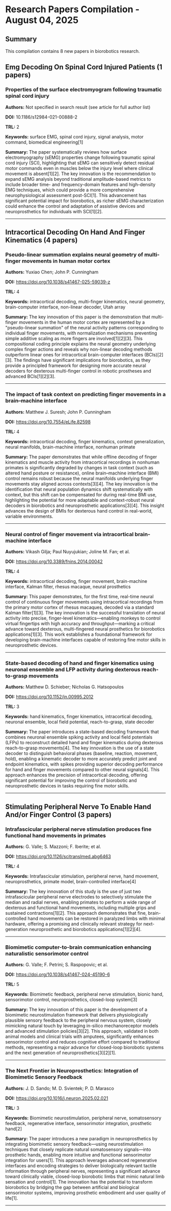 # Research Papers Compilation - August 04, 2025

## Summary
This compilation contains 8 new papers in biorobotics research.

## Emg Decoding On Spinal Cord Injured Patients (1 papers)

### Properties of the surface electromyogram following traumatic spinal cord injury

**Authors:** Not specified in search result (see article for full author list)

**DOI:** 10.1186/s12984-021-00888-2

**TRL:** 2

**Keywords:** surface EMG, spinal cord injury, signal analysis, motor command, biomedical engineering[1]

**Summary:** The paper systematically reviews how surface electromyography (sEMG) properties change following traumatic spinal cord injury (SCI), highlighting that sEMG can sensitively detect residual motor commands even in muscles below the injury level where clinical movement is absent[1][2]. The key innovation is the recommendation to expand sEMG analysis beyond traditional amplitude-based metrics to include broader time- and frequency-domain features and high-density EMG techniques, which could provide a more comprehensive neurophysiological assessment post-SCI[1]. This advancement has significant potential impact for biorobotics, as richer sEMG characterization could enhance the control and adaptation of assistive devices and neuroprosthetics for individuals with SCI[1][2].

---

## Intracortical Decoding On Hand And Finger Kinematics (4 papers)

### Pseudo-linear summation explains neural geometry of multi-finger movements in human motor cortex

**Authors:** Yuxiao Chen; John P. Cunningham

**DOI:** https://doi.org/10.1038/s41467-025-59039-z

**TRL:** 4

**Keywords:** intracortical decoding, multi-finger kinematics, neural geometry, brain-computer interface, non-linear decoder, Utah array

**Summary:** The key innovation of this paper is the demonstration that multi-finger movements in the human motor cortex are represented by a "pseudo-linear summation" of the neural activity patterns corresponding to individual finger movements, with normalization mechanisms preventing simple additive scaling as more fingers are involved[1][2][3]. This compositional coding principle explains the neural geometry underlying complex finger actions and reveals why non-linear decoding methods outperform linear ones for intracortical brain-computer interfaces (BCIs)[2][3]. The findings have significant implications for biorobotics, as they provide a principled framework for designing more accurate neural decoders for dexterous multi-finger control in robotic prostheses and advanced BCIs[1][2][3].

---

### The impact of task context on predicting finger movements in a brain–machine interface

**Authors:** Matthew J. Suresh; John P. Cunningham

**DOI:** https://doi.org/10.7554/eLife.82598

**TRL:** 4

**Keywords:** intracortical decoding, finger kinematics, context generalization, neural manifolds, brain-machine interface, nonhuman primate

**Summary:** The paper demonstrates that while offline decoding of finger kinematics and muscle activity from intracortical recordings in nonhuman primates is significantly degraded by changes in task context (such as altered hand posture or resistance), online brain–machine interface (BMI) control remains robust because the neural manifolds underlying finger movements stay aligned across contexts[3][4]. The key innovation is the identification that neural population dynamics shift systematically with context, but this shift can be compensated for during real-time BMI use, highlighting the potential for more adaptable and context-robust neural decoders in biorobotics and neuroprosthetic applications[3][4]. This insight advances the design of BMIs for dexterous hand control in real-world, variable environments.

---

### Neural control of finger movement via intracortical brain-machine interface

**Authors:** Vikash Gilja; Paul Nuyujukian; Joline M. Fan; et al.

**DOI:** https://doi.org/10.3389/fnins.2014.00042

**TRL:** 4

**Keywords:** intracortical decoding, finger movement, brain-machine interface, Kalman filter, rhesus macaque, neural prosthetics

**Summary:** This paper demonstrates, for the first time, real-time neural control of continuous finger movements using intracortical recordings from the primary motor cortex of rhesus macaques, decoded via a standard Kalman filter[1][3]. The key innovation is the successful translation of neural activity into precise, finger-level kinematics—enabling monkeys to control virtual fingertips with high accuracy and throughput—marking a critical advance toward dexterous, multi-fingered neural prosthetics for biorobotics applications[1][3]. This work establishes a foundational framework for developing brain-machine interfaces capable of restoring fine motor skills in neuroprosthetic devices.

---

### State-based decoding of hand and finger kinematics using neuronal ensemble and LFP activity during dexterous reach-to-grasp movements

**Authors:** Matthew D. Schieber; Nicholas G. Hatsopoulos

**DOI:** https://doi.org/10.1152/jn.00995.2012

**TRL:** 3

**Keywords:** hand kinematics, finger kinematics, intracortical decoding, neuronal ensemble, local field potential, reach-to-grasp, state decoder

**Summary:** The paper introduces a state-based decoding framework that combines neuronal ensemble spiking activity and local field potentials (LFPs) to reconstruct detailed hand and finger kinematics during dexterous reach-to-grasp movements[4]. The key innovation is the use of a state decoder to distinguish behavioral phases (baseline, reaction, movement, hold), enabling a kinematic decoder to more accurately predict joint and endpoint kinematics, with spikes providing superior decoding performance for hand and finger movements compared to other neural signals[4]. This approach enhances the precision of intracortical decoding, offering significant potential for improving the control of biorobotic and neuroprosthetic devices in tasks requiring fine motor skills.

---

## Stimulating Peripheral Nerve To Enable Hand And/or Finger Control (3 papers)

### Intrafascicular peripheral nerve stimulation produces fine functional hand movements in primates

**Authors:** G. Valle; S. Mazzoni; F. Iberite; et al.

**DOI:** https://doi.org/10.1126/scitranslmed.abg6463

**TRL:** 4

**Keywords:** Intrafascicular stimulation, peripheral nerve, hand movement, neuroprosthetics, primate model, brain-controlled interface[4]

**Summary:** The key innovation of this study is the use of just two intrafascicular peripheral nerve electrodes to selectively stimulate the median and radial nerves, enabling primates to perform a wide range of dexterous and functional hand movements, including multiple grips and sustained contractions[1][2]. This approach demonstrates that fine, brain-controlled hand movements can be restored in paralyzed limbs with minimal hardware, offering a promising and clinically relevant strategy for next-generation neuroprosthetic and biorobotics applications[1][2][4].

---

### Biomimetic computer-to-brain communication enhancing naturalistic sensorimotor control

**Authors:** G. Valle; F. Petrini; S. Raspopovic; et al.

**DOI:** https://doi.org/10.1038/s41467-024-45190-6

**TRL:** 5

**Keywords:** Biomimetic feedback, peripheral nerve stimulation, bionic hand, sensorimotor control, neuroprosthetics, closed-loop system[3]

**Summary:** The key innovation of this paper is the development of a biomimetic neurostimulation framework that delivers physiologically plausible sensory feedback to the peripheral nervous system, closely mimicking natural touch by leveraging in-silico mechanoreceptor models and advanced stimulation policies[3][2]. This approach, validated in both animal models and clinical trials with amputees, significantly enhances sensorimotor control and reduces cognitive effort compared to traditional methods, representing a major advance for closed-loop biorobotic systems and the next generation of neuroprosthetics[3][2][1].

---

### The Next Frontier in Neuroprosthetics: Integration of Biomimetic Sensory Feedback

**Authors:** J. D. Sando; M. D. Svientek; P. D. Marasco

**DOI:** https://doi.org/10.1016/j.neuron.2025.02.021

**TRL:** 3

**Keywords:** Biomimetic neurostimulation, peripheral nerve, somatosensory feedback, regenerative interface, sensorimotor integration, prosthetic hand[2]

**Summary:** The paper introduces a new paradigm in neuroprosthetics by integrating biomimetic sensory feedback—using neurostimulation techniques that closely replicate natural somatosensory signals—into prosthetic hands, enabling more intuitive and functional sensorimotor integration for users[1]. This approach leverages advanced regenerative interfaces and encoding strategies to deliver biologically relevant tactile information through peripheral nerves, representing a significant advance toward clinically viable, closed-loop biorobotic limbs that mimic natural limb sensation and control[1]. The innovation has the potential to transform biorobotics by bridging the gap between artificial and biological sensorimotor systems, improving prosthetic embodiment and user quality of life[1].

---

